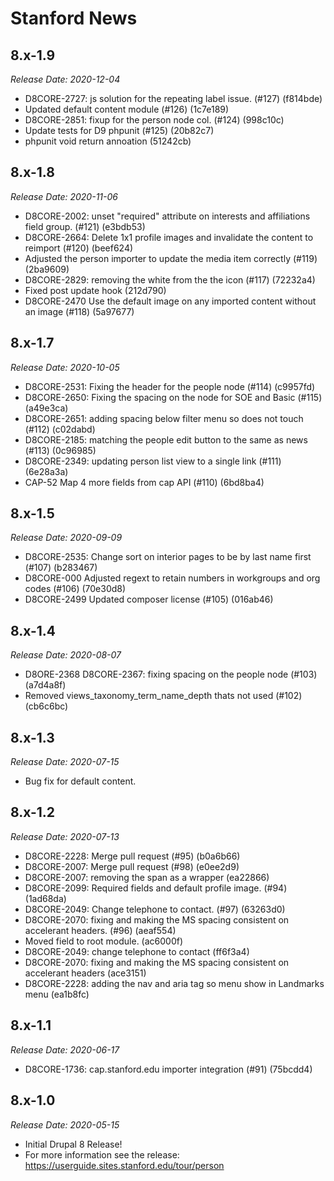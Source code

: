 # Stanford News

8.x-1.9
--------------------------------------------------------------------------------
_Release Date: 2020-12-04_

- D8CORE-2727: js solution for the repeating label issue. (#127) (f814bde)
- Updated default content module (#126) (1c7e189)
- D8CORE-2851: fixup for the person node col. (#124) (998c10c)
- Update tests for D9 phpunit (#125) (20b82c7)
- phpunit void return annoation (51242cb)

8.x-1.8
--------------------------------------------------------------------------------
_Release Date: 2020-11-06_

- D8CORE-2002: unset "required" attribute on interests and affiliations field group. (#121) (e3bdb53)
- D8CORE-2664: Delete 1x1 profile images and invalidate the content to reimport (#120) (beef624)
- Adjusted the person importer to update the media item correctly (#119) (2ba9609)
- D8CORE-2829: removing the white from the the icon (#117) (72232a4)
- Fixed post update hook (212d790)
- D8CORE-2470 Use the default image on any imported content without an image (#118) (5a97677)

8.x-1.7
--------------------------------------------------------------------------------
_Release Date: 2020-10-05_

- D8CORE-2531: Fixing the header for the people node (#114) (c9957fd)
- D8CORE-2650: Fixing the spacing on the node for SOE and Basic (#115) (a49e3ca)
- D8CORE-2651: adding spacing below filter menu so does not touch (#112) (c02dabd)
- D8CORE-2185: matching the people edit button to the same as news (#113) (0c96985)
- D8CORE-2349: updating person list view to a single link (#111) (6e28a3a)
- CAP-52 Map 4 more fields from cap API (#110) (6bd8ba4)

8.x-1.5
--------------------------------------------------------------------------------
_Release Date: 2020-09-09_

- D8CORE-2535: Change sort on interior pages to be by last name first (#107) (b283467)
- D8CORE-000 Adjusted regext to retain numbers in workgroups and org codes (#106) (70e30d8)
- D8CORE-2499 Updated composer license (#105) (016ab46)

8.x-1.4
--------------------------------------------------------------------------------
_Release Date: 2020-08-07_

- D8ORE-2368 D8CORE-2367: fixing spacing on the people node (#103) (a7d4a8f)
- Removed views_taxonomy_term_name_depth thats not used (#102) (cb6c6bc)

8.x-1.3
--------------------------------------------------------------------------------
_Release Date: 2020-07-15_

- Bug fix for default content.

8.x-1.2
--------------------------------------------------------------------------------
_Release Date: 2020-07-13_

- D8CORE-2228: Merge pull request (#95) (b0a6b66)
- D8CORE-2007: Merge pull request (#98) (e0ee2d9)
- D8CORE-2007: removing the span as a wrapper (ea22866)
- D8CORE-2099: Required fields and default profile image. (#94) (1ad68da)
- D8CORE-2049: Change telephone to contact. (#97) (63263d0)
- D8CORE-2070: fixing and making the MS spacing consistent on accelerant headers. (#96) (aeaf554)
- Moved field to root module. (ac6000f)
- D8CORE-2049: change telephone to contact (ff6f3a4)
- D8CORE-2070: fixing and making the MS spacing consistent on accelerant headers (ace3151)
- D8CORE-2228: adding the nav and aria tag so menu show in Landmarks menu (ea1b8fc)

8.x-1.1
--------------------------------------------------------------------------------
_Release Date: 2020-06-17_

- D8CORE-1736: cap.stanford.edu importer integration (#91) (75bcdd4)

8.x-1.0
--------------------------------------------------------------------------------  
_Release Date: 2020-05-15_

- Initial Drupal 8 Release!
- For more information see the release: https://userguide.sites.stanford.edu/tour/person
